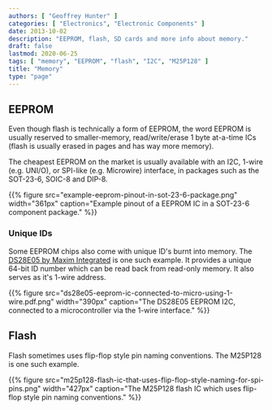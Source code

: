 ```yaml
---
authors: [ "Geoffrey Hunter" ]
categories: [ "Electronics", "Electronic Components" ]
date: 2013-10-02
description: "EEPROM, flash, SD cards and more info about memory."
draft: false
lastmod: 2020-06-25 
tags: [ "memory", "EEPROM", "flash", "I2C", "M25P128" ]
title: "Memory"
type: "page"
---
```


## EEPROM

Even though flash is technically a form of EEPROM, the word EEPROM is usually reserved to smaller-memory, read/write/erase 1 byte at-a-time ICs (flash is usually erased in pages and has way more memory).

The cheapest EEPROM on the market is usually available with an I2C, 1-wire (e.g. UNI/O), or SPI-like (e.g. Microwire) interface, in packages such as the SOT-23-6, SOIC-8 and DIP-8.

{{% figure src="example-eeprom-pinout-in-sot-23-6-package.png" width="361px" caption="Example pinout of a EEPROM IC in a SOT-23-6 component package." %}}

### Unique IDs

Some EEPROM chips also come with unique ID's burnt into memory. The [DS28E05 by Maxim Integrated](http://datasheets.maximintegrated.com/en/ds/DS28E05.pdf) is one such example. It provides a unique 64-bit ID number which can be read back from read-only memory. It also serves as it's 1-wire address.

{{% figure src="ds28e05-eeprom-ic-connected-to-micro-using-1-wire.pdf.png" width="390px" caption="The DS28E05 EEPROM I2C, connected to a microcontroller via the 1-wire interface." %}}

## Flash

Flash sometimes uses flip-flop style pin naming conventions. The M25P128 is one such example.

{{% figure src="m25p128-flash-ic-that-uses-flip-flop-style-naming-for-spi-pins.png" width="427px" caption="The M25P128 flash IC which uses flip-flop style pin naming conventions." %}}
